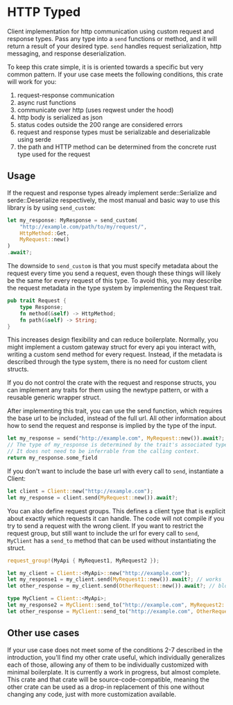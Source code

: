 # HTTP Typed

Client implementation for http communication using custom request and response types. Pass any type into a `send` functions or method, and it will return a result of your desired type. `send` handles request serialization, http messaging, and response deserialization.

To keep this crate simple, it is is oriented towards a specific but very common pattern. If your use case meets the following conditions, this crate will work for you:
1. request-response communication
2. async rust functions
3. communicate over http (uses reqwest under the hood)
4. http body is serialized as json
5. status codes outside the 200 range are considered errors
6. request and response types must be serializable and deserializable using serde
7. the path and HTTP method can be determined from the concrete rust type used for the request

## Usage

If the request and response types already implement serde::Serialize and serde::Deserialize respectively, the most manual and basic way to use this library is by using `send_custom`:

```rust
let my_response: MyResponse = send_custom(
    "http://example.com/path/to/my/request/",
    HttpMethod::Get,
    MyRequest::new()
)
.await?;
```

The downside to `send_custom` is that you must specify metadata about the request every time you send a request, even though these things will likely be the same for every request of this type. To avoid this, you may describe the request metadata in the type system by implementing the Request trait.

```rust
pub trait Request {
    type Response;
    fn method(&self) -> HttpMethod;
    fn path(&self) -> String;
}
```

This increases design flexibility and can reduce boilerplate. Normally, you might implement a custom gateway struct for every api you interact with, writing a custom send method for every request. Instead, if the metadata is described through the type system, there is no need for custom client structs.

If you do not control the crate with the request and response structs, you can implement any traits for them using the newtype pattern, or with a reusable generic wrapper struct.

After implementing this trait, you can use the send function, which requires the base url to be included, instead of the full url. All other information about how to send the request and response is implied by the type of the input.

```rust
let my_response = send("http://example.com", MyRequest::new()).await?;
// The type of my_response is determined by the trait's associated type.
// It does not need to be inferrable from the calling context.
return my_response.some_field
```

If you don't want to include the base url with every call to `send`, instantiate a Client:

```rust
let client = Client::new("http://example.com");
let my_response = client.send(MyRequest::new()).await?;
```

You can also define request groups. This defines a client type that is explicit about exactly which requests it can handle. The code will not compile if you try to send a request with the wrong client. If you want to restrict the request group, but still want to include the url for every call to `send`, `MyClient` has a `send_to` method that can be used without instantiating the struct.

```rust
request_group!(MyApi { MyRequest1, MyRequest2 });

let my_client = Client::<MyApi>::new("http://example.com");
let my_response1 = my_client.send(MyRequest1::new()).await?; // works
let other_response = my_client.send(OtherRequest::new()).await?; // blocked at compile time

type MyClient = Client::<MyApi>;
let my_response2 = MyClient::send_to("http://example.com", MyRequest2::new()).await?; // works
let other_response = MyClient::send_to("http://example.com", OtherRequest::new()).await?; // blocked at compile time
```

## Other use cases
If your use case does not meet some of the conditions 2-7 described in the introduction, you'll find my other crate useful, which individually generalizes each of those, allowing any of them to be individually customized with minimal boilerplate. It is currently a work in progress, but almost complete. This crate and that crate will be source-code-compatible, meaning the other crate can be used as a drop-in replacement of this one without changing any code, just with more customization available.
